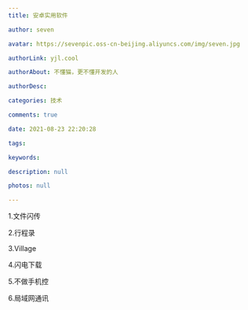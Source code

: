 ```yaml
---
title: 安卓实用软件

author: seven

avatar: https://sevenpic.oss-cn-beijing.aliyuncs.com/img/seven.jpg

authorLink: yjl.cool

authorAbout: 不懂猫，更不懂开发的人

authorDesc: 

categories: 技术

comments: true

date: 2021-08-23 22:20:28

tags: 

keywords: 

description: null

photos: null

---
```

1.文件闪传

2.行程录

3.Village

4.闪电下载

5.不做手机控

6.局域网通讯
